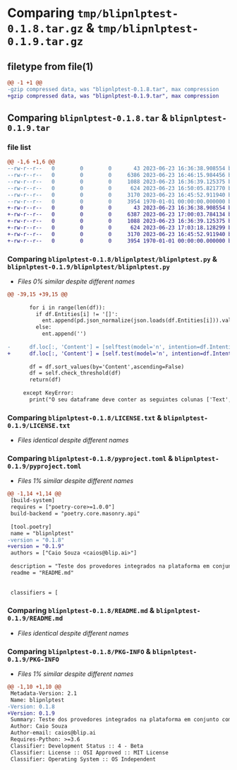 # Comparing `tmp/blipnlptest-0.1.8.tar.gz` & `tmp/blipnlptest-0.1.9.tar.gz`

## filetype from file(1)

```diff
@@ -1 +1 @@
-gzip compressed data, was "blipnlptest-0.1.8.tar", max compression
+gzip compressed data, was "blipnlptest-0.1.9.tar", max compression
```

## Comparing `blipnlptest-0.1.8.tar` & `blipnlptest-0.1.9.tar`

### file list

```diff
@@ -1,6 +1,6 @@
--rw-r--r--   0        0        0       43 2023-06-23 16:36:38.908554 blipnlptest-0.1.8/blipnlptest/__init__.py
--rw-r--r--   0        0        0     6386 2023-06-23 16:46:15.984456 blipnlptest-0.1.8/blipnlptest/blipnlptest.py
--rw-r--r--   0        0        0     1088 2023-06-23 16:36:39.125375 blipnlptest-0.1.8/LICENSE.txt
--rw-r--r--   0        0        0      624 2023-06-23 16:50:05.821770 blipnlptest-0.1.8/pyproject.toml
--rw-r--r--   0        0        0     3170 2023-06-23 16:45:52.911940 blipnlptest-0.1.8/README.md
--rw-r--r--   0        0        0     3954 1970-01-01 00:00:00.000000 blipnlptest-0.1.8/PKG-INFO
+-rw-r--r--   0        0        0       43 2023-06-23 16:36:38.908554 blipnlptest-0.1.9/blipnlptest/__init__.py
+-rw-r--r--   0        0        0     6387 2023-06-23 17:00:03.784134 blipnlptest-0.1.9/blipnlptest/blipnlptest.py
+-rw-r--r--   0        0        0     1088 2023-06-23 16:36:39.125375 blipnlptest-0.1.9/LICENSE.txt
+-rw-r--r--   0        0        0      624 2023-06-23 17:03:18.128299 blipnlptest-0.1.9/pyproject.toml
+-rw-r--r--   0        0        0     3170 2023-06-23 16:45:52.911940 blipnlptest-0.1.9/README.md
+-rw-r--r--   0        0        0     3954 1970-01-01 00:00:00.000000 blipnlptest-0.1.9/PKG-INFO
```

### Comparing `blipnlptest-0.1.8/blipnlptest/blipnlptest.py` & `blipnlptest-0.1.9/blipnlptest/blipnlptest.py`

 * *Files 0% similar despite different names*

```diff
@@ -39,15 +39,15 @@
 
       for i in range(len(df)):
         if df.Entities[i] != '[]':
           ent.append(pd.json_normalize(json.loads(df.Entities[i])).value.tolist())
         else:
           ent.append('')
       
-      df.loc[:, 'Content'] = [selftest(model='n', intention=df.Intention[x], entities=ent[x]) for x in range(len(df.Entities))]
+      df.loc[:, 'Content'] = [self.test(model='n', intention=df.Intention[x], entities=ent[x]) for x in range(len(df.Entities))]
       
       df = df.sort_values(by='Content',ascending=False)
       df = self.check_threshold(df)
       return(df)
     
     except KeyError: 
       print("O seu dataframe deve conter as seguintes colunas ['Text', 'Intention', 'Entities', 'Score']. Você pode obtê-las pela tabela vwidentityanalysis.")
```

### Comparing `blipnlptest-0.1.8/LICENSE.txt` & `blipnlptest-0.1.9/LICENSE.txt`

 * *Files identical despite different names*

### Comparing `blipnlptest-0.1.8/pyproject.toml` & `blipnlptest-0.1.9/pyproject.toml`

 * *Files 1% similar despite different names*

```diff
@@ -1,14 +1,14 @@
 [build-system]
 requires = ["poetry-core>=1.0.0"]
 build-backend = "poetry.core.masonry.api"
 
 [tool.poetry]
 name = "blipnlptest"
-version = "0.1.8"
+version = "0.1.9"
 authors = ["Caio Souza <caios@blip.ai>"]
 
 description = "Teste dos provedores integrados na plataforma em conjunto com o Assistente de Conteudo."
 readme = "README.md"
 
 
 classifiers = [
```

### Comparing `blipnlptest-0.1.8/README.md` & `blipnlptest-0.1.9/README.md`

 * *Files identical despite different names*

### Comparing `blipnlptest-0.1.8/PKG-INFO` & `blipnlptest-0.1.9/PKG-INFO`

 * *Files 1% similar despite different names*

```diff
@@ -1,10 +1,10 @@
 Metadata-Version: 2.1
 Name: blipnlptest
-Version: 0.1.8
+Version: 0.1.9
 Summary: Teste dos provedores integrados na plataforma em conjunto com o Assistente de Conteudo.
 Author: Caio Souza
 Author-email: caios@blip.ai
 Requires-Python: >=3.6
 Classifier: Development Status :: 4 - Beta
 Classifier: License :: OSI Approved :: MIT License
 Classifier: Operating System :: OS Independent
```

